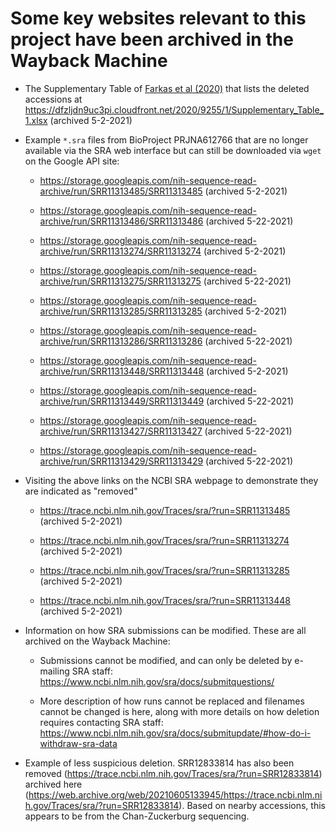 # Some key websites relevant to this project have been archived in the Wayback Machine

- The Supplementary Table of [Farkas et al (2020)](https://peerj.com/articles/9255) that lists the deleted accessions at https://dfzljdn9uc3pi.cloudfront.net/2020/9255/1/Supplementary_Table_1.xlsx (archived 5-2-2021)

- Example `*.sra` files from BioProject PRJNA612766 that are no longer available via the SRA web interface but can still be downloaded via `wget` on the Google API site:

    - https://storage.googleapis.com/nih-sequence-read-archive/run/SRR11313485/SRR11313485 (archived 5-2-2021)

    - https://storage.googleapis.com/nih-sequence-read-archive/run/SRR11313486/SRR11313486 (archived 5-22-2021)

    - https://storage.googleapis.com/nih-sequence-read-archive/run/SRR11313274/SRR11313274 (archived 5-2-2021)

    - https://storage.googleapis.com/nih-sequence-read-archive/run/SRR11313275/SRR11313275 (archived 5-22-2021)

    - https://storage.googleapis.com/nih-sequence-read-archive/run/SRR11313285/SRR11313285 (archived 5-2-2021)

    - https://storage.googleapis.com/nih-sequence-read-archive/run/SRR11313286/SRR11313286 (archived 5-22-2021)

    - https://storage.googleapis.com/nih-sequence-read-archive/run/SRR11313448/SRR11313448 (archived 5-2-2021)

    - https://storage.googleapis.com/nih-sequence-read-archive/run/SRR11313449/SRR11313449 (archived 5-22-2021)

    - https://storage.googleapis.com/nih-sequence-read-archive/run/SRR11313427/SRR11313427 (archived 5-22-2021)

    - https://storage.googleapis.com/nih-sequence-read-archive/run/SRR11313429/SRR11313429 (archived 5-22-2021)

- Visiting the above links on the NCBI SRA webpage to demonstrate they are indicated as "removed"

    - https://trace.ncbi.nlm.nih.gov/Traces/sra/?run=SRR11313485 (archived 5-2-2021)

    - https://trace.ncbi.nlm.nih.gov/Traces/sra/?run=SRR11313274 (archived 5-2-2021)

    - https://trace.ncbi.nlm.nih.gov/Traces/sra/?run=SRR11313285 (archived 5-2-2021)

    - https://trace.ncbi.nlm.nih.gov/Traces/sra/?run=SRR11313448 (archived 5-2-2021)

- Information on how SRA submissions can be modified. These are all archived on the Wayback Machine:

    - Submissions cannot be modified, and can only be deleted by e-mailing SRA staff: https://www.ncbi.nlm.nih.gov/sra/docs/submitquestions/

    - More description of how runs cannot be replaced and filenames cannot be changed is here, along with more details on how deletion requires contacting SRA staff: https://www.ncbi.nlm.nih.gov/sra/docs/submitupdate/#how-do-i-withdraw-sra-data

- Example of less suspicious deletion. SRR12833814 has also been removed (https://trace.ncbi.nlm.nih.gov/Traces/sra/?run=SRR12833814) archived here (https://web.archive.org/web/20210605133945/https://trace.ncbi.nlm.nih.gov/Traces/sra/?run=SRR12833814). Based on nearby accessions, this appears to be from the Chan-Zuckerburg sequencing.
